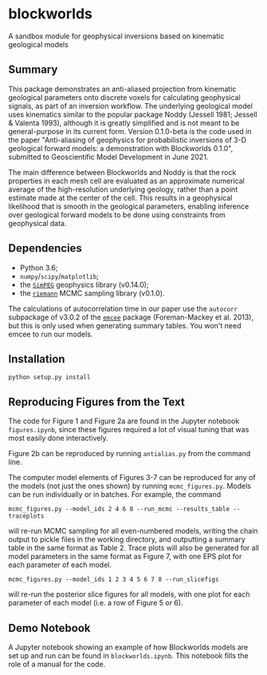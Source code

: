 # blockworlds

A sandbox module for geophysical inversions based on kinematic geological models


## Summary

This package demonstrates an anti-aliased projection from kinematic geological parameters onto discrete voxels for calculating geophysical signals, as part of an inversion workflow.  The underlying geological model uses kinematics similar to the popular package Noddy (Jessell 1981; Jessell & Valenta 1993), although it is greatly simplified and is not meant to be general-purpose in its current form.  Version 0.1.0-beta is the code used in the paper "Anti-aliasing of geophysics for probabilistic inversions of 3-D geological forward models: a demonstration with Blockworlds 0.1.0", submitted to Geoscientific Model Development in June 2021.

The main difference between Blockworlds and Noddy is that the rock properties in each mesh cell are evaluated as an approximate numerical average of the high-resolution underlying geology, rather than a point estimate made at the center of the cell.  This results in a geophysical likelihood that is smooth in the geological parameters, enabling inference over geological forward models to be done using constraints from geophysical data.


## Dependencies

* Python 3.6;
* ``numpy``/``scipy``/``matplotlib``;
* the [``SimPEG``](https://github.com/simpeg/simpeg) geophysics library (v0.14.0);
* the [``riemann``](https://github.com/rscalzo/riemann) MCMC sampling library (v0.1.0).

The calculations of autocorrelation time in our paper use the ``autocorr`` subpackage of v3.0.2 of the [``emcee``](https://emcee.readthedocs.io/en/v2.2.1/) package (Foreman-Mackey et al. 2013), but this is only used when generating summary tables.  You won't need emcee to run our models.


## Installation

```python setup.py install```


## Reproducing Figures from the Text

The code for Figure 1 and Figure 2a are found in the Jupyter notebook ``figures.ipynb``, since these figures required a lot of visual tuning that was most easily done interactively.

Figure 2b can be reproduced by running ``antialias.py`` from the command line.

The computer model elements of Figures 3-7 can be reproduced for any of the models (not just the ones shown) by running ``mcmc_figures.py``.  Models can be run individually or in batches.  For example, the command

```mcmc_figures.py --model_ids 2 4 6 8 --run_mcmc --results_table --traceplots```

will re-run MCMC sampling for all even-numbered models, writing the chain output to pickle files in the working directory, and outputting a summary table in
the same format as Table 2.  Trace plots will also be generated for all model parameters in the same format as Figure 7, with one EPS plot for each parameter of each model.

```mcmc_figures.py --model_ids 1 2 3 4 5 6 7 8 --run_slicefigs```

will re-run the posterior slice figures for all models, with one plot for each parameter of each model (i.e. a row of Figure 5 or 6).


## Demo Notebook

A Jupyter notebook showing an example of how Blockworlds models are set up and run can be found in ```blockworlds.ipynb```.  This notebook fills the role of a manual for the code.
